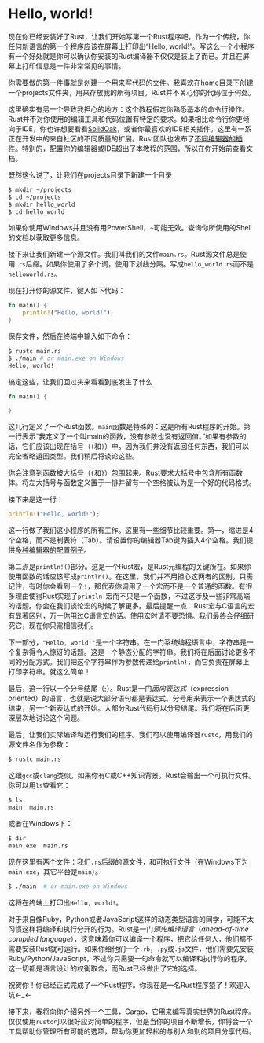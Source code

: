 # Hello, world!
现在你已经安装好了Rust，让我们开始写第一个Rust程序吧。作为一个传统，你任何新语言的第一个程序应该在屏幕上打印出“Hello, world!”。写这么一个小程序有一个好处就是你可以确认你安装的Rust编译器不仅仅是装上了而已。并且在屏幕上打印信息是一件非常常见的事情。

你需要做的第一件事就是创建一个用来写代码的文件。我喜欢在home目录下创建一个projects文件夹，用来存放我的所有项目。Rust并不关心你的代码位于何处。

这里确实有另一个导致我担心的地方：这个教程假定你熟悉基本的命令行操作。Rust并不对你使用的编辑工具和代码位置有特定的要求。如果相比命令行你更倾向于IDE，你也许想要看看[SolidOak](https://github.com/oakes/SolidOak)，或者你最喜欢的IDE相关插件。这里有一系正在开发中的来自社区的不同质量的扩展。Rust团队也发布了[不同编辑器的插件](https://github.com/rust-lang/rust/blob/master/src/etc/CONFIGS.md)。特别的，配置你的编辑器或IDE超出了本教程的范围，所以在你开始前查看文档。

既然这么说了，让我们在projects目录下新建一个目录

```bash
$ mkdir ~/projects
$ cd ~/projects
$ mkdir hello_world
$ cd hello_world
```

如果你使用Windows并且没有用PowerShell，`~`可能无效。查询你所使用的Shell的文档以获取更多信息。

接下来让我们新建一个源文件。我们叫我们的文件`main.rs`。Rust源文件总是使用`.rs`后缀。如果你使用了多个词，使用下划线分隔。写成`hello_world.rs`而不是`helloworld.rs`。

现在打开你的源文件，键入如下代码：

```rust
fn main() {
    println!("Hello, world!");
}
```

保存文件，然后在终端中输入如下命令：

```bash
$ rustc main.rs
$ ./main # or main.exe on Windows
Hello, world!
```

搞定这些，让我们回过头来看看到底发生了什么

```rust
fn main() {

}
```

这几行定义了一个Rust函数。`main`函数是特殊的：这是所有Rust程序的开始。第一行表示“我定义了一个叫main的函数，没有参数也没有返回值。”如果有参数的话，它们应该出现在括号（`(`和`)`）中。因为我们并没有返回任何东西，我们可以完全省略返回类型。我们稍后将谈论这些。

你会注意到函数被大括号（`{`和`}`）包围起来。Rust要求大括号中包含所有函数体。将左大括号与函数定义置于一排并留有一个空格被认为是一个好的代码格式。

接下来是这一行：

```rust
println!("Hello, world!");
```

这一行做了我们这小程序的所有工作。这里有一些细节比较重要。第一，缩进是4个空格，而不是制表符（Tab）。请设置你的编辑器Tab键为插入4个空格。我们提供[多种编辑器的配置例子](https://github.com/rust-lang/rust/blob/master/src/etc/CONFIGS.md)。

第二点是`println!()`部分。这是一个Rust宏，是Rust元编程的关键所在。如果你使用函数的话应该写成`println()`。在这里，我们并不用担心这两者的区别。只需记住，有时你会看到一个`!`，那代表你调用了一个宏而不是一个普通的函数。有很多理由使得Rust实现了`println!`宏而不只是一个函数，不过这涉及一些非常高端的话题。你会在我们谈论宏的时候了解更多。最后提醒一点：Rust宏与C语言的宏有显著区别，万一你用过C语言宏的话。使用宏时请不要恐惧。我们最终会仔细研究它，现在你只需相信我们。

下一部分，`"Hello, world!"`是一个字符串。在一门系统编程语言中，字符串是一个复杂得令人惊讶的话题。这是一个静态分配的字符串。我们将在后面讨论更多不同的分配方式。我们把这个字符串作为参数传递给`println!`，而它负责在屏幕上打印字符串。就这么简单！

最后，这一行以一个分号结尾（;）。Rust是一门*面向表达式*（expression oriented）的语言，也就是说大部分语句都是表达式。分号用来表示一个表达式的结束，另一个新表达式的开始。大部分Rust代码行以分号结尾。我们将在后面更深层次地讨论这个问题。

最后，让我们实际编译和运行我们的程序。我们可以使用编译器`rustc`，用我们的源文件名作为参数：

```bash
$ rustc main.rs
```

这跟`gcc`或`clang`类似，如果你有C或C++知识背景。Rust会输出一个可执行文件。你可以用`ls`查看它：

```bash
$ ls
main  main.rs
```

或者在Windows下：

```bash
$ dir
main.exe  main.rs
```

现在这里有两个文件：我们`.rs`后缀的源文件，和可执行文件（在Windows下为`main.exe`，其它平台是`main`）。

```bash
$ ./main  # or main.exe on Windows
```

这将在终端上打印出`Hello, world!`。

对于来自像Ruby，Python或者JavaScript这样的动态类型语言的同学，可能不太习惯这样将编译和执行分开的行为。Rust是一门*预先编译语言*（*ahead-of-time compiled language*），这意味着你可以编译一个程序，把它给任何人，他们都不需要安装Rust就可运行。如果你给他们一个`.rb`，`.py`或`.js`文件，他们需要先安装Ruby/Python/JavaScript，不过你只需要一句命令就可以编译和执行你的程序。这一切都是语言设计的权衡取舍，而Rust已经做出了它的选择。

祝贺你！你已经正式完成了一个Rust程序。你现在是一名Rust程序猿了！欢迎入坑←_←

接下来，我将向你介绍另外一个工具，Cargo，它用来编写真实世界的Rust程序。仅仅使用`rustc`可以很好应对简单的程序，但是当你的项目不断增长，你将会一个工具帮助你管理所有可能的选项，帮助你更加轻松的与别人和别的项目分享代码。
